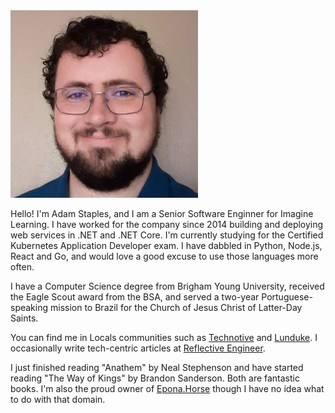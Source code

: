 <img width="300" height="300" src="profile-12-08-2020-square-compressed.jpg" />

Hello! I'm Adam Staples, and I am a Senior Software Enginner for Imagine Learning. I have worked for the company since 2014 building and deploying web services in .NET and .NET Core. I'm currently studying for the Certified Kubernetes Application Developer exam. I have dabbled in Python, Node.js, React and Go, and would love a good excuse to use those languages more often.

I have a Computer Science degree from Brigham Young University, received the Eagle Scout award from the BSA, and served a two-year Portuguese-speaking mission to Brazil for the Church of Jesus Christ of Latter-Day Saints.

You can find me in Locals communities such as [Technotive](https://technotive.locals.com) and [Lunduke](https://lunduke.locals.com). I occasionally write tech-centric articles at [Reflective Engineer](https://reflective.engineer).

I just finished reading "Anathem" by Neal Stephenson and have started reading "The Way of Kings" by Brandon Sanderson. Both are fantastic books. I'm also the proud owner of [Epona.Horse](http://epona.horse) though I have no idea what to do with that domain.
